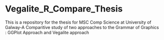 # Vegalite_R_Compare_Thesis
This is a repository for the thesis for MSC Comp Science at University of Galway-A Comparitive study of two approaches to the Grammar of Graphics  : GGPlot Approach and Vegalite approach
